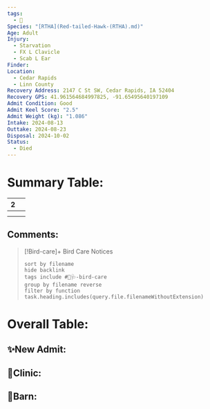 ```yaml
---
tags:
  - 🦅
Species: "[RTHA](Red-tailed-Hawk-(RTHA).md)"
Age: Adult
Injury:
  - Starvation
  - FX L Clavicle
  - Scab L Ear
Finder: 
Location:
  - Cedar Rapids
  - Linn County
Recovery Address: 2147 C St SW, Cedar Rapids, IA 52404
Recovery GPS: 41.961564684997825, -91.65495640197109
Admit Condition: Good
Admit Keel Score: "2.5"
Admit Weight (kg): "1.086"
Intake: 2024-08-13
Outtake: 2024-08-23
Disposal: 2024-10-02
Status:
  - Died
---
```


# Summary Table:

<div><table class="dataview table-view-table"><thead class="table-view-thead"><tr class="table-view-tr-header"><th class="table-view-th"><span></span><span class="dataview small-text">2</span></th><th class="table-view-th"><span></span></th></tr></thead><tbody class="table-view-tbody"><tr><td><span></span></td><td><span></span></td></tr><tr><td><span></span></td><td><span></span></td></tr></tbody></table></div>

## Comments:

> [!Bird-care]+ Bird Care Notices
>   ```tasks 
>   sort by filename
>   hide backlink
>   tags include #🦅🩺-bird-care 
>   group by filename reverse
>   filter by function task.heading.includes(query.file.filenameWithoutExtension)
>   ```

# Overall Table:

## ✨New Admit:



## 🏥Clinic:



## 🏡Barn:


